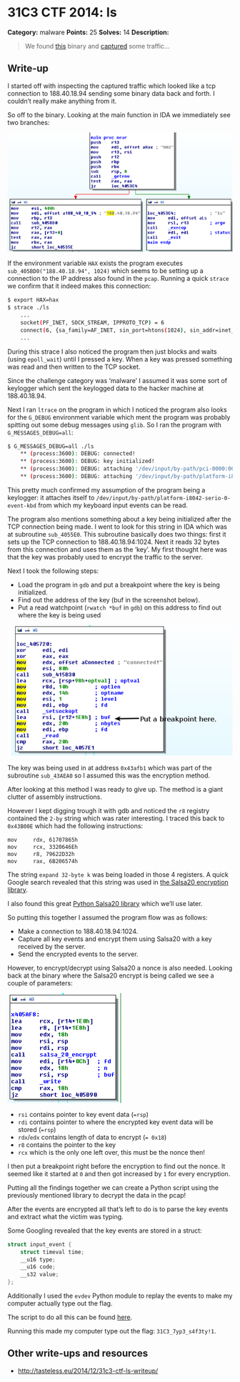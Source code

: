 # 31C3 CTF 2014: ls

**Category:** malware
**Points:** 25
**Solves:** 14
**Description:**

> We found [this](ls) binary and [captured](ls.pcap) some traffic…

## Write-up

I started off with inspecting the captured traffic which looked like a tcp connection to 188.40.18.94 sending some binary data back and forth. I couldn’t really make anything from it.

So off to the binary. Looking at the main function in IDA we immediately see two branches:

![](screenshot1.png)

If the environment variable `HAX` exists the program executes `sub_405BD0("188.40.18.94", 1024)` which seems to be setting up a connection to the IP address also found in the `pcap`. Running a quick `strace` we confirm that it indeed makes this connection:

```bash
$ export HAX=hax
$ strace ./ls
	...
	socket(PF_INET, SOCK_STREAM, IPPROTO_TCP) = 6
	connect(6, {sa_family=AF_INET, sin_port=htons(1024), sin_addr=inet_addr("188.40.18.94")}, 16) = 0
	...
```

During this strace I also noticed the program then just blocks and waits (using `epoll_wait`) until I pressed a key. When a key was pressed something was read and then written to the TCP socket.

Since the challenge category was ‘malware’ I assumed it was some sort of keylogger which sent the keylogged data to the hacker machine at 188.40.18.94.

Next I ran `ltrace` on the program in which I noticed the program also looks for the `G_DEBUG` environment variable which ment the program was probably spitting out some debug messages using `glib`. So I ran the program with `G_MESSAGES_DEBUG=all`:

```bash
$ G_MESSAGES_DEBUG=all ./ls
	** (process:3600): DEBUG: connected!
	** (process:3600): DEBUG: key initialized!
	** (process:3600): DEBUG: attaching '/dev/input/by-path/pci-0000:00:1d.0-usb-0:1.6.1:1.0-event-kbd'
	** (process:3600): DEBUG: attaching '/dev/input/by-path/platform-i8042-serio-0-event-kbd'
```

This pretty much confirmed my assumption of the program being a keylogger: it attaches itself to `/dev/input/by-path/platform-i8042-serio-0-event-kbd` from which my keyboard input events can be read.

The program also mentions something about a key being initialized after the TCP connection being made. I went to look for this string in IDA which was at subroutine `sub_4055E0`. This subroutine basically does two things: first it sets up the TCP connection to 188.40.18.94:1024. Next it reads 32 bytes from this connection and uses them as the ‘key’. My first thought here was that the key was probably used to encrypt the traffic to the server.

Next I took the following steps:

- Load the program in `gdb` and put a breakpoint where the key is being initialized.
- Find out the address of the key (buf in the screenshot below).
- Put a read watchpoint (`rwatch *buf` in `gdb`) on this address to find out where the key is being used

![](screenshot2.png)

The key was being used in at address `0x43afb1` which was part of the subroutine `sub_43AEA0` so I assumed this was the encryption method.

After looking at this method I was ready to give up. The method is a giant clutter of assembly instructions.

However I kept digging trough it with gdb and noticed the `r8` registry contained the `2-by` string which was rater interesting. I traced this back to `0x43B00E` which had the following instructions:

```
mov     rdx, 61707865h
mov     rcx, 3320646Eh
mov     r8, 79622D32h
mov     rax, 6B206574h
```

The string `expand 32-byte k` was being loaded in those 4 registers. A quick Google search revealed that this string was used in [the Salsa20 encryption library](http://cr.yp.to/snuffle/salsa20/merged/salsa20.c).

I also found this great [Python Salsa20 library](https://github.com/keybase/python-salsa20) which we’ll use later.

So putting this together I assumed the program flow was as follows:

- Make a connection to 188.40.18.94:1024.
- Capture all key events and encrypt them using Salsa20 with a key received by the server.
- Send the encrypted events to the server.

However, to encrypt/decrypt using Salsa20 a nonce is also needed. Looking back at the binary where the Salsa20 encrypt is being called we see a couple of parameters:

![](screenshot3.png)

- `rsi` contains pointer to key event data (`=rsp`)
- `rdi` contains pointer to where the encrypted key event data will be stored (`=rsp`)
- `rdx`/`edx` contains length of data to encrypt (`= 0x18`)
- `r8` contains the pointer to the key
- `rcx` which is the only one left over, this must be the nonce then!

I then put a breakpoint right before the encryption to find out the nonce. It seemed like it started at `0` and then got increased by `1` for every encryption.

Putting all the findings together we can create a Python script using the previously mentioned library to decrypt the data in the pcap!

After the events are encrypted all that’s left to do is to parse the key events and extract what the victim was typing.

Some Googling revealed that the key events are stored in a struct:

```c
struct input_event {
	struct timeval time;
	__u16 type;
	__u16 code;
	__s32 value;
};
```

Additionally I used the `evdev` Python module to replay the events to make my computer actually type out the flag.

The script to do all this can be found [here](decrypt.py).

Running this made my computer type out the flag: `31C3_7yp3_s4f3ty!1`.

## Other write-ups and resources

* <http://tasteless.eu/2014/12/31c3-ctf-ls-writeup/>
